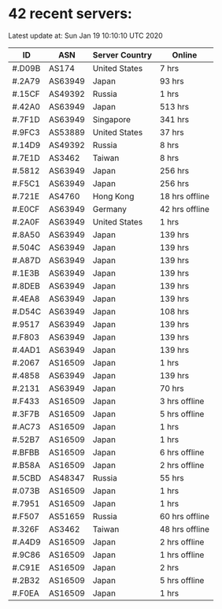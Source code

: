 # 42 recent servers:

Latest update at: Sun Jan 19 10:10:10 UTC 2020

| ID | ASN | Server Country | Online |
| -- | --- | -------------- | ------ |
| #.D09B | AS174 | United States | 7 hrs |
| #.2A79 | AS63949 | Japan | 93 hrs |
| #.15CF | AS49392 | Russia | 1 hrs |
| #.42A0 | AS63949 | Japan | 513 hrs |
| #.7F1D | AS63949 | Singapore | 341 hrs |
| #.9FC3 | AS53889 | United States | 37 hrs |
| #.14D9 | AS49392 | Russia | 8 hrs |
| #.7E1D | AS3462 | Taiwan | 8 hrs |
| #.5812 | AS63949 | Japan | 256 hrs |
| #.F5C1 | AS63949 | Japan | 256 hrs |
| #.721E | AS4760 | Hong Kong | 18 hrs offline |
| #.E0CF | AS63949 | Germany | 42 hrs offline |
| #.2A0F | AS63949 | United States | 1 hrs |
| #.8A50 | AS63949 | Japan | 139 hrs |
| #.504C | AS63949 | Japan | 139 hrs |
| #.A87D | AS63949 | Japan | 139 hrs |
| #.1E3B | AS63949 | Japan | 139 hrs |
| #.8DEB | AS63949 | Japan | 139 hrs |
| #.4EA8 | AS63949 | Japan | 139 hrs |
| #.D54C | AS63949 | Japan | 108 hrs |
| #.9517 | AS63949 | Japan | 139 hrs |
| #.F803 | AS63949 | Japan | 139 hrs |
| #.4AD1 | AS63949 | Japan | 139 hrs |
| #.2067 | AS16509 | Japan | 1 hrs |
| #.4858 | AS63949 | Japan | 139 hrs |
| #.2131 | AS63949 | Japan | 70 hrs |
| #.F433 | AS16509 | Japan | 3 hrs offline |
| #.3F7B | AS16509 | Japan | 5 hrs offline |
| #.AC73 | AS16509 | Japan | 1 hrs |
| #.52B7 | AS16509 | Japan | 1 hrs |
| #.BFBB | AS16509 | Japan | 6 hrs offline |
| #.B58A | AS16509 | Japan | 2 hrs offline |
| #.5CBD | AS48347 | Russia | 55 hrs |
| #.073B | AS16509 | Japan | 1 hrs |
| #.7951 | AS16509 | Japan | 1 hrs |
| #.F507 | AS51659 | Russia | 60 hrs offline |
| #.326F | AS3462 | Taiwan | 48 hrs offline |
| #.A4D9 | AS16509 | Japan | 2 hrs offline |
| #.9C86 | AS16509 | Japan | 1 hrs offline |
| #.C91E | AS16509 | Japan | 2 hrs |
| #.2B32 | AS16509 | Japan | 5 hrs offline |
| #.F0EA | AS16509 | Japan | 1 hrs |

